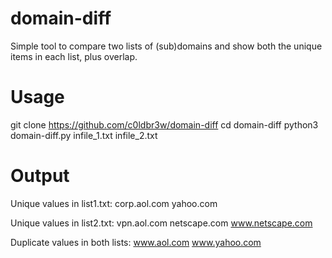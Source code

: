 # domain-diff
Simple tool to compare two lists of (sub)domains and show both the unique items in each list, plus overlap.

# Usage
git clone https://github.com/c0ldbr3w/domain-diff
cd domain-diff
python3 domain-diff.py infile_1.txt infile_2.txt

# Output
Unique values in list1.txt:
corp.aol.com
yahoo.com


Unique values in list2.txt:
vpn.aol.com
netscape.com
www.netscape.com


Duplicate values in both lists:
www.aol.com
www.yahoo.com
